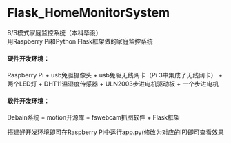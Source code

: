 # Flask_HomeMonitorSystem
B/S模式家庭监控系统（本科毕设）  
用Raspberry Pi和Python Flask框架做的家庭监控系统  
#### 硬件开发环境：  
Raspberry Pi + usb免驱摄像头 + usb免驱无线网卡（Pi 3中集成了无线网卡） + 两个LED灯 + DHT11温湿度传感器 + ULN2003步进电机驱动板 + 一个步进电机  
#### 软件开发环境：  
Debain系统 + motion开源库 + fswebcam抓图软件 + Flask框架  
   
搭建好开发环境即可在Raspberry Pi中运行app.py(修改为对应的IP)即可查看效果
